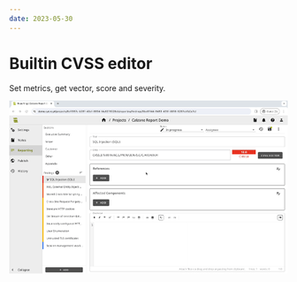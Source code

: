 ```yaml
---
date: 2023-05-30
---
```


# Builtin CVSS editor
Set metrics, get vector, score and severity.

![CVSS editor](../../images/show/cvss-editor.gif)
